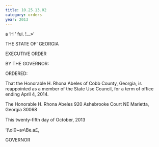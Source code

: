 ```yaml
---
title: 10.25.13.02
category: orders
year: 2013
---
```

 

a ‘H ‘ fui. !__»’

THE STATE OF‘ GEORGIA

EXECUTIVE ORDER

BY THE GOVERNOR:

ORDERED:

That the Honorable H. Rhona Abeles of Cobb County, Georgia, is
reappointed as a member of the State Use Council, for a term of
office ending April 4, 2014.

The Honorable H. Rhona Abeles
920 Ashebrooke Court NE
Marietta, Georgia 30068

This twenty-ﬁfth day of October, 2013

‘(\oI0~a»\Be.a£,

GOVERNOR

